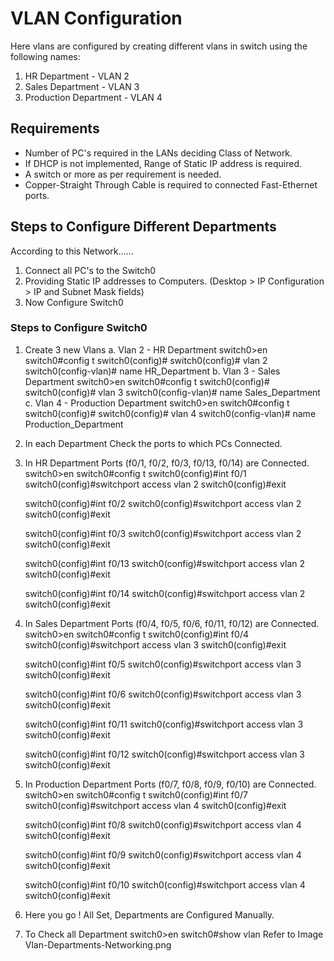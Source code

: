 # VLAN Configuration
Here vlans are configured by creating different vlans in switch using the following names:
1. HR Department - VLAN 2
2. Sales Department - VLAN 3
3. Production Department - VLAN 4

## Requirements
- Number of PC's required in the LANs deciding Class of Network.
- If DHCP is not implemented, Range of Static IP address is required.
- A switch or more as per requirement is needed.
- Copper-Straight Through Cable is required to connected Fast-Ethernet ports.

## Steps to Configure Different Departments
According to this Network......
1. Connect all PC's to the Switch0
2. Providing Static IP addresses to Computers. (Desktop > IP Configuration > IP and Subnet Mask fields)
3. Now Configure Switch0

### Steps to Configure Switch0
1. Create 3 new Vlans 
    a. Vlan 2 - HR Department
        switch0>en 
        switch0#config t 
        switch0(config)#
        switch0(config)# vlan 2
        switch0(config-vlan)# name HR_Department
    b. Vlan 3 - Sales Department
        switch0>en 
        switch0#config t 
        switch0(config)#
        switch0(config)# vlan 3
        switch0(config-vlan)# name Sales_Department
    c. Vlan 4 - Production Department
        switch0>en 
        switch0#config t 
        switch0(config)#
        switch0(config)# vlan 4
        switch0(config-vlan)# name Production_Department
2. In each Department Check the ports to which PCs Connected.
3. In HR Department Ports (f0/1, f0/2, f0/3, f0/13, f0/14) are Connected.
    switch0>en
    switch0#config t 
    switch0(config)#int f0/1
    switch0(config)#switchport access vlan 2
    switch0(config)#exit

    switch0(config)#int f0/2
    switch0(config)#switchport access vlan 2
    switch0(config)#exit

    switch0(config)#int f0/3
    switch0(config)#switchport access vlan 2
    switch0(config)#exit

    switch0(config)#int f0/13
    switch0(config)#switchport access vlan 2
    switch0(config)#exit

    switch0(config)#int f0/14
    switch0(config)#switchport access vlan 2
    switch0(config)#exit

4. In Sales Department Ports (f0/4, f0/5, f0/6, f0/11, f0/12) are Connected.
    switch0>en
    switch0#config t 
    switch0(config)#int f0/4
    switch0(config)#switchport access vlan 3
    switch0(config)#exit

    switch0(config)#int f0/5
    switch0(config)#switchport access vlan 3
    switch0(config)#exit

    switch0(config)#int f0/6
    switch0(config)#switchport access vlan 3
    switch0(config)#exit

    switch0(config)#int f0/11
    switch0(config)#switchport access vlan 3
    switch0(config)#exit

    switch0(config)#int f0/12
    switch0(config)#switchport access vlan 3
    switch0(config)#exit

5. In Production Department Ports (f0/7, f0/8, f0/9, f0/10) are Connected.
    switch0>en
    switch0#config t 
    switch0(config)#int f0/7
    switch0(config)#switchport access vlan 4
    switch0(config)#exit

    switch0(config)#int f0/8
    switch0(config)#switchport access vlan 4
    switch0(config)#exit

    switch0(config)#int f0/9
    switch0(config)#switchport access vlan 4
    switch0(config)#exit

    switch0(config)#int f0/10
    switch0(config)#switchport access vlan 4
    switch0(config)#exit

6. Here you go ! All Set, Departments are Configured Manually.
7. To Check all Department
    switch0>en
    switch0#show vlan
    Refer to Image Vlan-Departments-Networking.png 
